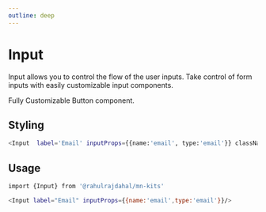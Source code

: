 ```yaml
---
outline: deep
---
```


# Input

Input allows you to control the flow of the user inputs. Take control of form inputs with easily customizable input components.

Fully Customizable Button component.

## Styling

```sh
<Input  label='Email' inputProps={{name:'email', type:'email'}} className="w-full px-4 py-2/>
```

## Usage

```sh
import {Input} from '@rahulrajdahal/mn-kits'

<Input label="Email" inputProps={{name:'email',type:'email'}}/>

```
